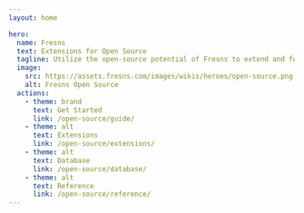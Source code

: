 ```yaml
---
layout: home

hero:
  name: Fresns
  text: Extensions for Open Source
  tagline: Utilize the open-source potential of Fresns to extend and fortify its core capabilities. Our framework offers developers the flexibility to enhance the community experience and add personalized functionality.
  image:
    src: https://assets.fresns.com/images/wikis/heroes/open-source.png
    alt: Fresns Open Source
  actions:
    - theme: brand
      text: Get Started
      link: /open-source/guide/
    - theme: alt
      text: Extensions
      link: /open-source/extensions/
    - theme: alt
      text: Database
      link: /open-source/database/
    - theme: alt
      text: Reference
      link: /open-source/reference/
---
```


